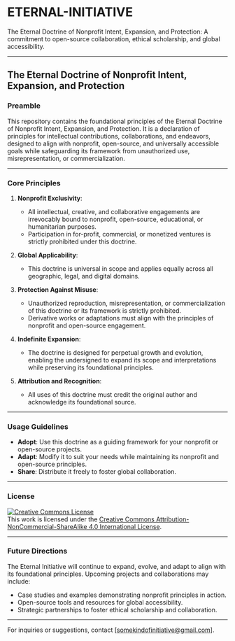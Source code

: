 # ETERNAL-INITIATIVE
The Eternal Doctrine of Nonprofit Intent, Expansion, and Protection: A commitment to open-source collaboration, ethical scholarship, and global accessibility.

---

## The Eternal Doctrine of Nonprofit Intent, Expansion, and Protection

### Preamble  
This repository contains the foundational principles of the Eternal Doctrine of Nonprofit Intent, Expansion, and Protection. It is a declaration of principles for intellectual contributions, collaborations, and endeavors, designed to align with nonprofit, open-source, and universally accessible goals while safeguarding its framework from unauthorized use, misrepresentation, or commercialization.

---

### Core Principles  

1. **Nonprofit Exclusivity**:  
   - All intellectual, creative, and collaborative engagements are irrevocably bound to nonprofit, open-source, educational, or humanitarian purposes.  
   - Participation in for-profit, commercial, or monetized ventures is strictly prohibited under this doctrine.  

2. **Global Applicability**:  
   - This doctrine is universal in scope and applies equally across all geographic, legal, and digital domains.  

3. **Protection Against Misuse**:  
   - Unauthorized reproduction, misrepresentation, or commercialization of this doctrine or its framework is strictly prohibited.  
   - Derivative works or adaptations must align with the principles of nonprofit and open-source engagement.  

4. **Indefinite Expansion**:  
   - The doctrine is designed for perpetual growth and evolution, enabling the undersigned to expand its scope and interpretations while preserving its foundational principles.  

5. **Attribution and Recognition**:  
   - All uses of this doctrine must credit the original author and acknowledge its foundational source.  

---

### Usage Guidelines  
- **Adopt**: Use this doctrine as a guiding framework for your nonprofit or open-source projects.  
- **Adapt**: Modify it to suit your needs while maintaining its nonprofit and open-source principles.  
- **Share**: Distribute it freely to foster global collaboration.

---

### License  
[![Creative Commons License](https://licensebuttons.net/l/by-nc-sa/4.0/88x31.png)](https://creativecommons.org/licenses/by-nc-sa/4.0/)  
This work is licensed under the [Creative Commons Attribution-NonCommercial-ShareAlike 4.0 International License](https://creativecommons.org/licenses/by-nc-sa/4.0/).

---

### Future Directions  
The Eternal Initiative will continue to expand, evolve, and adapt to align with its foundational principles. Upcoming projects and collaborations may include:
- Case studies and examples demonstrating nonprofit principles in action.
- Open-source tools and resources for global accessibility.
- Strategic partnerships to foster ethical scholarship and collaboration.

---

For inquiries or suggestions, contact [somekindofinitiative@gmail.com].
